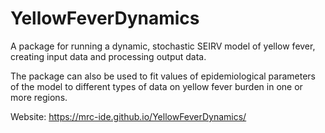 # YellowFeverDynamics
 A package for running a dynamic, stochastic SEIRV model of yellow fever, creating input data and processing output data.

The package can also be used to fit values of epidemiological parameters of the model to different types of data on yellow fever burden in one or more regions.

Website: https://mrc-ide.github.io/YellowFeverDynamics/
